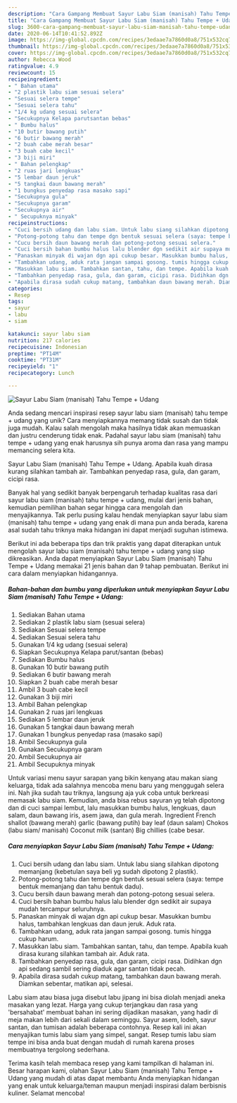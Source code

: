 ```yaml
---
description: "Cara Gampang Membuat Sayur Labu Siam (manisah) Tahu Tempe + Udang Anti Gagal"
title: "Cara Gampang Membuat Sayur Labu Siam (manisah) Tahu Tempe + Udang Anti Gagal"
slug: 3600-cara-gampang-membuat-sayur-labu-siam-manisah-tahu-tempe-udang-anti-gagal
date: 2020-06-14T10:41:52.892Z
image: https://img-global.cpcdn.com/recipes/3edaae7a7860d0a8/751x532cq70/sayur-labu-siam-manisah-tahu-tempe-udang-foto-resep-utama.jpg
thumbnail: https://img-global.cpcdn.com/recipes/3edaae7a7860d0a8/751x532cq70/sayur-labu-siam-manisah-tahu-tempe-udang-foto-resep-utama.jpg
cover: https://img-global.cpcdn.com/recipes/3edaae7a7860d0a8/751x532cq70/sayur-labu-siam-manisah-tahu-tempe-udang-foto-resep-utama.jpg
author: Rebecca Wood
ratingvalue: 4.9
reviewcount: 15
recipeingredient:
- " Bahan utama"
- "2 plastik labu siam sesuai selera"
- "Sesuai selera tempe"
- "Sesuai selera tahu"
- "1/4 kg udang sesuai selera"
- "Secukupnya Kelapa parutsantan bebas"
- " Bumbu halus"
- "10 butir bawang putih"
- "6 butir bawang merah"
- "2 buah cabe merah besar"
- "3 buah cabe kecil"
- "3 biji miri"
- " Bahan pelengkap"
- "2 ruas jari lengkuas"
- "5 lembar daun jeruk"
- "5 tangkai daun bawang merah"
- "1 bungkus penyedap rasa masako sapi"
- "Secukupnya gula"
- "Secukupnya garam"
- "Secukupnya air"
- " Secupuknya minyak"
recipeinstructions:
- "Cuci bersih udang dan labu siam. Untuk labu siang silahkan dipotong memanjang (kebetulan saya beli yg sudah dipotong 2 plastik)."
- "Potong-potong tahu dan tempe dgn bentuk sesuai selera (saya: tempe bentuk memanjang dan tahu bentuk dadu)."
- "Cucu bersih daun bawang merah dan potong-potong sesuai selera."
- "Cuci bersih bahan bumbu halus lalu blender dgn sedikit air supaya mudah tercampur seluruhnya."
- "Panaskan minyak di wajan dgn api cukup besar. Masukkan bumbu halus, tambahkan lengkuas dan daun jeruk. Aduk rata."
- "Tambahkan udang, aduk rata jangan sampai gosong. tumis hingga cukup harum."
- "Masukkan labu siam. Tambahkan santan, tahu, dan tempe. Apabila kuah dirasa kurang silahkan tambah air. Aduk rata."
- "Tambahkan penyedap rasa, gula, dan garam, cicipi rasa. Didihkan dgn api sedang sambil sering diaduk agar santan tidak pecah."
- "Apabila dirasa sudah cukup matang, tambahkan daun bawang merah. Diamkan sebentar, matikan api, selesai."
categories:
- Resep
tags:
- sayur
- labu
- siam

katakunci: sayur labu siam 
nutrition: 217 calories
recipecuisine: Indonesian
preptime: "PT14M"
cooktime: "PT31M"
recipeyield: "1"
recipecategory: Lunch

---
```



![Sayur Labu Siam (manisah) Tahu Tempe + Udang](https://img-global.cpcdn.com/recipes/3edaae7a7860d0a8/751x532cq70/sayur-labu-siam-manisah-tahu-tempe-udang-foto-resep-utama.jpg)

Anda sedang mencari inspirasi resep sayur labu siam (manisah) tahu tempe + udang yang unik? Cara menyiapkannya memang tidak susah dan tidak juga mudah. Kalau salah mengolah maka hasilnya tidak akan memuaskan dan justru cenderung tidak enak. Padahal sayur labu siam (manisah) tahu tempe + udang yang enak harusnya sih punya aroma dan rasa yang mampu memancing selera kita.

Sayur Labu Siam (manisah) Tahu Tempe + Udang. Apabila kuah dirasa kurang silahkan tambah air. Tambahkan penyedap rasa, gula, dan garam, cicipi rasa.

Banyak hal yang sedikit banyak berpengaruh terhadap kualitas rasa dari sayur labu siam (manisah) tahu tempe + udang, mulai dari jenis bahan, kemudian pemilihan bahan segar hingga cara mengolah dan menyajikannya. Tak perlu pusing kalau hendak menyiapkan sayur labu siam (manisah) tahu tempe + udang yang enak di mana pun anda berada, karena asal sudah tahu triknya maka hidangan ini dapat menjadi suguhan istimewa.


Berikut ini ada beberapa tips dan trik praktis yang dapat diterapkan untuk mengolah sayur labu siam (manisah) tahu tempe + udang yang siap dikreasikan. Anda dapat menyiapkan Sayur Labu Siam (manisah) Tahu Tempe + Udang memakai 21 jenis bahan dan 9 tahap pembuatan. Berikut ini cara dalam menyiapkan hidangannya.

<!--inarticleads1-->

##### Bahan-bahan dan bumbu yang diperlukan untuk menyiapkan Sayur Labu Siam (manisah) Tahu Tempe + Udang:

1. Sediakan  Bahan utama
1. Sediakan 2 plastik labu siam (sesuai selera)
1. Sediakan Sesuai selera tempe
1. Sediakan Sesuai selera tahu
1. Gunakan 1/4 kg udang (sesuai selera)
1. Siapkan Secukupnya Kelapa parut/santan (bebas)
1. Sediakan  Bumbu halus
1. Gunakan 10 butir bawang putih
1. Sediakan 6 butir bawang merah
1. Siapkan 2 buah cabe merah besar
1. Ambil 3 buah cabe kecil
1. Gunakan 3 biji miri
1. Ambil  Bahan pelengkap
1. Gunakan 2 ruas jari lengkuas
1. Sediakan 5 lembar daun jeruk
1. Gunakan 5 tangkai daun bawang merah
1. Gunakan 1 bungkus penyedap rasa (masako sapi)
1. Ambil Secukupnya gula
1. Gunakan Secukupnya garam
1. Ambil Secukupnya air
1. Ambil  Secupuknya minyak


Untuk variasi menu sayur sarapan yang bikin kenyang atau makan siang keluarga, tidak ada salahnya mencoba menu baru yang menggugah selera ini. Nah jika sudah tau triknya, langsung aja yuk coba untuk berkreasi memasak labu siam. Kemudian, anda bisa rebus sayuran yg telah dipotong dan di cuci sampai lembut, lalu masukkan bumbu halus, lengkuas, daun salam, daun bawang iris, asem jawa, dan gula merah. Ingredient French shallot (bawang merah) garlic (bawang putih) bay leaf (daun salam) Chokos (labu siam/ manisah) Coconut milk (santan) Big chillies (cabe besar. 

<!--inarticleads2-->

##### Cara menyiapkan Sayur Labu Siam (manisah) Tahu Tempe + Udang:

1. Cuci bersih udang dan labu siam. Untuk labu siang silahkan dipotong memanjang (kebetulan saya beli yg sudah dipotong 2 plastik).
1. Potong-potong tahu dan tempe dgn bentuk sesuai selera (saya: tempe bentuk memanjang dan tahu bentuk dadu).
1. Cucu bersih daun bawang merah dan potong-potong sesuai selera.
1. Cuci bersih bahan bumbu halus lalu blender dgn sedikit air supaya mudah tercampur seluruhnya.
1. Panaskan minyak di wajan dgn api cukup besar. Masukkan bumbu halus, tambahkan lengkuas dan daun jeruk. Aduk rata.
1. Tambahkan udang, aduk rata jangan sampai gosong. tumis hingga cukup harum.
1. Masukkan labu siam. Tambahkan santan, tahu, dan tempe. Apabila kuah dirasa kurang silahkan tambah air. Aduk rata.
1. Tambahkan penyedap rasa, gula, dan garam, cicipi rasa. Didihkan dgn api sedang sambil sering diaduk agar santan tidak pecah.
1. Apabila dirasa sudah cukup matang, tambahkan daun bawang merah. Diamkan sebentar, matikan api, selesai.


Labu siam atau biasa juga disebut labu jipang ini bisa diolah menjadi aneka masakan yang lezat. Harga yang cukup terjangkau dan rasa yang &#39;bersahabat&#39; membuat bahan ini sering dijadikan masakan, yang hadir di meja makan lebih dari sekali dalam seminggu. Sayur asem, lodeh, sayur santan, dan tumisan adalah beberapa contohnya. Resep kali ini akan menyajikan tumis labu siam yang simpel, sangat. Resep tumis labu siam tempe ini bisa anda buat dengan mudah di rumah karena proses membuatnya tergolong sederhana. 

Terima kasih telah membaca resep yang kami tampilkan di halaman ini. Besar harapan kami, olahan Sayur Labu Siam (manisah) Tahu Tempe + Udang yang mudah di atas dapat membantu Anda menyiapkan hidangan yang enak untuk keluarga/teman maupun menjadi inspirasi dalam berbisnis kuliner. Selamat mencoba!
